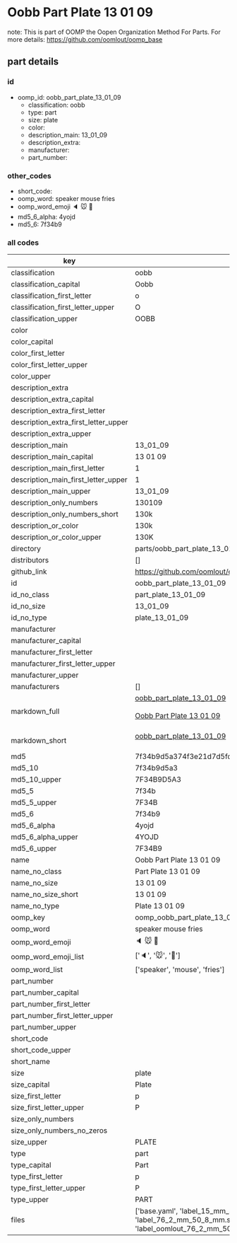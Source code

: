 # Oobb Part Plate 13 01 09  

note: This is part of OOMP the Oopen Organization Method For Parts. For more details: https://github.com/oomlout/oomp_base

##  part details





### id
* oomp_id: oobb_part_plate_13_01_09
  * classification: oobb
  * type: part
  * size: plate
  * color: 
  * description_main: 13_01_09
  * description_extra: 
  * manufacturer: 
  * part_number: 

### other_codes
* short_code: 
* oomp_word: speaker mouse fries
* oomp_word_emoji :speaker: :mouse: :fries:
* md5_6_alpha: 4yojd
* md5_6: 7f34b9

### all codes 
| key | value |  
| --- | --- |  
| classification | oobb |  
| classification_capital | Oobb |  
| classification_first_letter | o |  
| classification_first_letter_upper | O |  
| classification_upper | OOBB |  
| color |  |  
| color_capital |  |  
| color_first_letter |  |  
| color_first_letter_upper |  |  
| color_upper |  |  
| description_extra |  |  
| description_extra_capital |  |  
| description_extra_first_letter |  |  
| description_extra_first_letter_upper |  |  
| description_extra_upper |  |  
| description_main | 13_01_09 |  
| description_main_capital | 13 01 09 |  
| description_main_first_letter | 1 |  
| description_main_first_letter_upper | 1 |  
| description_main_upper | 13_01_09 |  
| description_only_numbers | 130109 |  
| description_only_numbers_short | 130k |  
| description_or_color | 130k |  
| description_or_color_upper | 130K |  
| directory | parts/oobb_part_plate_13_01_09 |  
| distributors | [] |  
| github_link | https://github.com/oomlout/oomlout_oomp_part_src/tree/main/parts/oobb_part_plate_13_01_09/working |  
| id | oobb_part_plate_13_01_09 |  
| id_no_class | part_plate_13_01_09 |  
| id_no_size | 13_01_09 |  
| id_no_type | plate_13_01_09 |  
| manufacturer |  |  
| manufacturer_capital |  |  
| manufacturer_first_letter |  |  
| manufacturer_first_letter_upper |  |  
| manufacturer_upper |  |  
| manufacturers | [] |  
| markdown_full | [oobb_part_plate_13_01_09](https://github.com/oomlout/oomlout_oomp_part_src/tree/main/parts/oobb_part_plate_13_01_09/working)<br>[](https://github.com/oomlout/oomlout_oomp_part_src/tree/main/parts/oobb_part_plate_13_01_09/working)<br>[Oobb Part Plate 13 01 09](https://github.com/oomlout/oomlout_oomp_part_src/tree/main/parts/oobb_part_plate_13_01_09/working)<br><br> |  
| markdown_short | [oobb_part_plate_13_01_09](https://github.com/oomlout/oomlout_oomp_part_src/tree/main/parts/oobb_part_plate_13_01_09/working)<br><br> |  
| md5 | 7f34b9d5a374f3e21d7d5fd02487758c |  
| md5_10 | 7f34b9d5a3 |  
| md5_10_upper | 7F34B9D5A3 |  
| md5_5 | 7f34b |  
| md5_5_upper | 7F34B |  
| md5_6 | 7f34b9 |  
| md5_6_alpha | 4yojd |  
| md5_6_alpha_upper | 4YOJD |  
| md5_6_upper | 7F34B9 |  
| name | Oobb Part Plate 13 01 09 |  
| name_no_class | Part Plate 13 01 09 |  
| name_no_size | 13 01 09 |  
| name_no_size_short | 13 01 09 |  
| name_no_type | Plate 13 01 09 |  
| oomp_key | oomp_oobb_part_plate_13_01_09 |  
| oomp_word | speaker mouse fries |  
| oomp_word_emoji | :speaker: :mouse: :fries: |  
| oomp_word_emoji_list | [':speaker:', ':mouse:', ':fries:'] |  
| oomp_word_list | ['speaker', 'mouse', 'fries'] |  
| part_number |  |  
| part_number_capital |  |  
| part_number_first_letter |  |  
| part_number_first_letter_upper |  |  
| part_number_upper |  |  
| short_code |  |  
| short_code_upper |  |  
| short_name |  |  
| size | plate |  
| size_capital | Plate |  
| size_first_letter | p |  
| size_first_letter_upper | P |  
| size_only_numbers |  |  
| size_only_numbers_no_zeros |  |  
| size_upper | PLATE |  
| type | part |  
| type_capital | Part |  
| type_first_letter | p |  
| type_first_letter_upper | P |  
| type_upper | PART |  
| files | ['base.yaml', 'label_15_mm_30_mm.pdf', 'label_15_mm_30_mm.svg', 'label_76_2_mm_50_8_mm.pdf', 'label_76_2_mm_50_8_mm.svg', 'label_oomlout_76_2_mm_50_8_mm.pdf', 'label_oomlout_76_2_mm_50_8_mm.svg', 'readme.md', 'working.json', 'working.yaml'] |  
